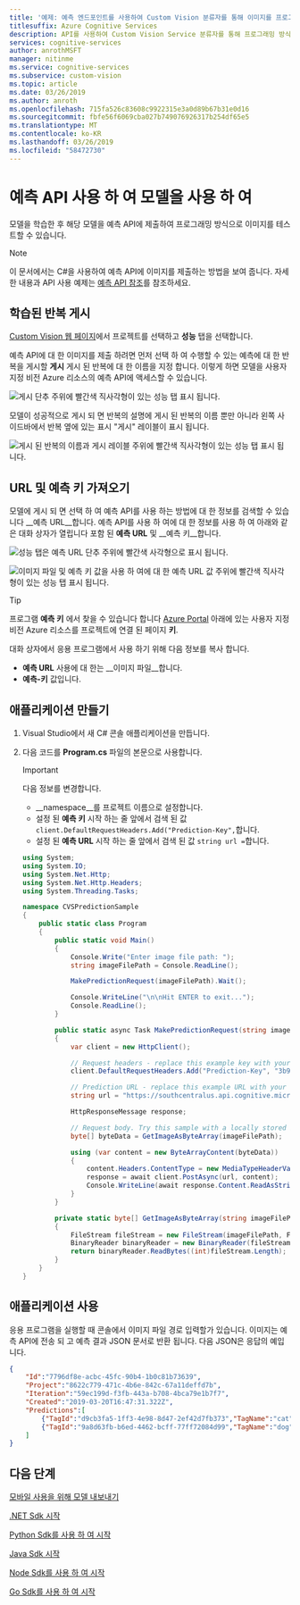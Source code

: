```yaml
---
title: '예제: 예측 엔드포인트를 사용하여 Custom Vision 분류자를 통해 이미지를 프로그래밍 방식으로 테스트'
titlesuffix: Azure Cognitive Services
description: API를 사용하여 Custom Vision Service 분류자를 통해 프로그래밍 방식으로 이미지를 테스트하는 방법을 알아봅니다.
services: cognitive-services
author: anrothMSFT
manager: nitinme
ms.service: cognitive-services
ms.subservice: custom-vision
ms.topic: article
ms.date: 03/26/2019
ms.author: anroth
ms.openlocfilehash: 715fa526c83608c9922315e3a0d89b67b31e0d16
ms.sourcegitcommit: fbfe56f6069cba027b749076926317b254df65e5
ms.translationtype: MT
ms.contentlocale: ko-KR
ms.lasthandoff: 03/26/2019
ms.locfileid: "58472730"
---
```

#  <a name="use-your-model-with-the-prediction-api"></a>예측 API 사용 하 여 모델을 사용 하 여

모델을 학습한 후 해당 모델을 예측 API에 제출하여 프로그래밍 방식으로 이미지를 테스트할 수 있습니다.

> [!NOTE]
> 이 문서에서는 C#을 사용하여 예측 API에 이미지를 제출하는 방법을 보여 줍니다. 자세한 내용과 API 사용 예제는 [예측 API 참조](https://southcentralus.dev.cognitive.microsoft.com/docs/services/Custom_Vision_Prediction_3.0/operations/5c82db60bf6a2b11a8247c15)를 참조하세요.

## <a name="publish-your-trained-iteration"></a>학습된 반복 게시

[Custom Vision 웹 페이지](https://customvision.ai)에서 프로젝트를 선택하고 __성능__ 탭을 선택합니다.

예측 API에 대 한 이미지를 제출 하려면 먼저 선택 하 여 수행할 수 있는 예측에 대 한 반복을 게시할 __게시__ 게시 된 반복에 대 한 이름을 지정 합니다. 이렇게 하면 모델을 사용자 지정 비전 Azure 리소스의 예측 API에 액세스할 수 있습니다. 

![게시 단추 주위에 빨간색 직사각형이 있는 성능 탭 표시 됩니다.](./media/use-prediction-api/unpublished-iteration.png)

모델이 성공적으로 게시 되 면 반복의 설명에 게시 된 반복의 이름 뿐만 아니라 왼쪽 사이드바에서 반복 옆에 있는 표시 "게시" 레이블이 표시 됩니다.

![게시 된 반복의 이름과 게시 레이블 주위에 빨간색 직사각형이 있는 성능 탭 표시 됩니다.](./media/use-prediction-api/published-iteration.png)

## <a name="get-the-url-and-prediction-key"></a>URL 및 예측 키 가져오기

모델에 게시 되 면 선택 하 여 예측 API를 사용 하는 방법에 대 한 정보를 검색할 수 있습니다 __예측 URL__합니다. 예측 API를 사용 하 여에 대 한 정보를 사용 하 여 아래와 같은 대화 상자가 열립니다 포함 된 __예측 URL__ 및 __예측 키__합니다.

![성능 탭은 예측 URL 단추 주위에 빨간색 사각형으로 표시 됩니다.](./media/use-prediction-api/published-iteration-prediction-url.png)

![이미지 파일 및 예측 키 값을 사용 하 여에 대 한 예측 URL 값 주위에 빨간색 직사각형이 있는 성능 탭 표시 됩니다.](./media/use-prediction-api/prediction-api-info.png)

> [!TIP]
> 프로그램 __예측 키__ 에서 찾을 수 있습니다 합니다 [Azure Portal](https://portal.azure.com) 아래에 있는 사용자 지정 비전 Azure 리소스를 프로젝트에 연결 된 페이지 __키__. 

대화 상자에서 응용 프로그램에서 사용 하기 위해 다음 정보를 복사 합니다.

* __예측 URL__ 사용에 대 한는 __이미지 파일__합니다.
* __예측-키__ 값입니다.

## <a name="create-the-application"></a>애플리케이션 만들기

1. Visual Studio에서 새 C# 콘솔 애플리케이션을 만듭니다.

1. 다음 코드를 __Program.cs__ 파일의 본문으로 사용합니다.

    > [!IMPORTANT]
    > 다음 정보를 변경합니다.
    >
    > * __namespace__를 프로젝트 이름으로 설정합니다.
    > * 설정 된 __예측 키__ 시작 하는 줄 앞에서 검색 된 값 `client.DefaultRequestHeaders.Add("Prediction-Key",`합니다.
    > * 설정 된 __예측 URL__ 시작 하는 줄 앞에서 검색 된 값 `string url =`합니다.

    ```csharp
    using System;
    using System.IO;
    using System.Net.Http;
    using System.Net.Http.Headers;
    using System.Threading.Tasks;

    namespace CVSPredictionSample
    {
        public static class Program
        {
            public static void Main()
            {
                Console.Write("Enter image file path: ");
                string imageFilePath = Console.ReadLine();

                MakePredictionRequest(imageFilePath).Wait();

                Console.WriteLine("\n\nHit ENTER to exit...");
                Console.ReadLine();
            }

            public static async Task MakePredictionRequest(string imageFilePath)
            {
                var client = new HttpClient();

                // Request headers - replace this example key with your valid Prediction-Key.
                client.DefaultRequestHeaders.Add("Prediction-Key", "3b9dde6d1ae1453a86bfeb1d945300f2");

                // Prediction URL - replace this example URL with your valid Prediction URL.
                string url = "https://southcentralus.api.cognitive.microsoft.com/customvision/v3.0/Prediction/8622c779-471c-4b6e-842c-67a11deffd7b/classify/iterations/Cats%20vs.%20Dogs%20-%20Published%20Iteration%203/image";

                HttpResponseMessage response;

                // Request body. Try this sample with a locally stored image.
                byte[] byteData = GetImageAsByteArray(imageFilePath);

                using (var content = new ByteArrayContent(byteData))
                {
                    content.Headers.ContentType = new MediaTypeHeaderValue("application/octet-stream");
                    response = await client.PostAsync(url, content);
                    Console.WriteLine(await response.Content.ReadAsStringAsync());
                }
            }

            private static byte[] GetImageAsByteArray(string imageFilePath)
            {
                FileStream fileStream = new FileStream(imageFilePath, FileMode.Open, FileAccess.Read);
                BinaryReader binaryReader = new BinaryReader(fileStream);
                return binaryReader.ReadBytes((int)fileStream.Length);
            }
        }
    }
    ```

## <a name="use-the-application"></a>애플리케이션 사용

응용 프로그램을 실행할 때 콘솔에서 이미지 파일 경로 입력할가 있습니다. 이미지는 예측 API에 전송 되 고 예측 결과 JSON 문서로 반환 됩니다. 다음 JSON은 응답의 예입니다.

```json
{
    "Id":"7796df8e-acbc-45fc-90b4-1b0c81b73639",
    "Project":"8622c779-471c-4b6e-842c-67a11deffd7b",
    "Iteration":"59ec199d-f3fb-443a-b708-4bca79e1b7f7",
    "Created":"2019-03-20T16:47:31.322Z",
    "Predictions":[
        {"TagId":"d9cb3fa5-1ff3-4e98-8d47-2ef42d7fb373","TagName":"cat", "Probability":1.0},
        {"TagId":"9a8d63fb-b6ed-4462-bcff-77ff72084d99","TagName":"dog", "Probability":0.1087869}
    ]
}
```

## <a name="next-steps"></a>다음 단계

[모바일 사용을 위해 모델 내보내기](export-your-model.md)

[.NET Sdk 시작](csharp-tutorial.md)

[Python Sdk를 사용 하 여 시작](python-tutorial.md)

[Java Sdk 시작](java-tutorial.md)

[Node Sdk를 사용 하 여 시작](node-tutorial.md)

[Go Sdk를 사용 하 여 시작](go-tutorial.md)
